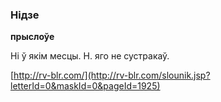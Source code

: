 ### Нідзе
**прыслоўе**

Ні ў якім месцы. Н. яго не сустракаў.

<a rel="author">[http://rv-blr.com/](http://rv-blr.com/slounik.jsp?letterId=0&maskId=0&pageId=1925)</a>
